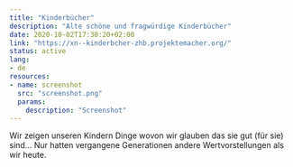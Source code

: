 ```yaml
---
title: "Kinderbücher"
description: "Alte schöne und fragwürdige Kinderbücher"
date: 2020-10-02T17:30:20+02:00
link: "https://xn--kinderbcher-zhb.projektemacher.org/"
status: active
lang:
- de
resources:
- name: screenshot
  src: "screenshot.png"
  params:
    description: "Screenshot"
---
```

Wir zeigen unseren Kindern Dinge wovon wir glauben das sie gut (für sie) sind...
Nur hatten vergangene Generationen andere Wertvorstellungen als wir heute.
